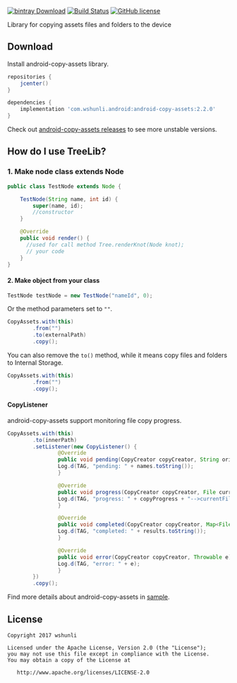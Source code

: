 
[![bintray Download](https://api.bintray.com/packages/wshunli/maven/android-copy-assets/images/download.svg)](https://bintray.com/wshunli/maven/android-copy-assets/_latestVersion)
[![Build Status](https://travis-ci.org/wshunli/android-copy-assets.svg?branch=master)](https://travis-ci.org/)
[![GitHub license](https://img.shields.io/github/license/wshunli/android-copy-assets.svg)](https://github.com/wshunli/android-copy-assets)

Library for copying assets files and folders to the device

## Download

Install android-copy-assets library.

``` groovy
repositories {
    jcenter()
}

dependencies {
    implementation 'com.wshunli.android:android-copy-assets:2.2.0'
}
```

Check out [android-copy-assets releases](https://github.com/wshunli/android-copy-assets/releases) to see more unstable versions.

## How do I use TreeLib?

### 1. Make node class extends Node

``` Java
public class TestNode extends Node {

    TestNode(String name, int id) {
        super(name, id);
        //constructor
    }

    @Override
    public void render() {
      //used for call method Tree.renderKnot(Node knot);
      // your code
    }
}
```

#### 2. Make object from your class 
``` Java
TestNode testNode = new TestNode("nameId", 0);
```

Or the method parameters set to `""`.

``` Java
CopyAssets.with(this)
        .from("")
        .to(externalPath)
        .copy();
```

You can also remove the `to()` method, while it means copy files and folders to Internal Storage.

``` Java
CopyAssets.with(this)
        .from("")
        .copy();
```

#### CopyListener

android-copy-assets support monitoring file copy progress.

``` Java
CopyAssets.with(this)
        .to(innerPath)
        .setListener(new CopyListener() {
                @Override
                public void pending(CopyCreator copyCreator, String oriPath, String desPath, List<String> names) {
                Log.d(TAG, "pending: " + names.toString());
                }

                @Override
                public void progress(CopyCreator copyCreator, File currentFile, int copyProgress) {
                Log.d(TAG, "progress: " + copyProgress + "-->currentFile:" + currentFile.getName());
                }

                @Override
                public void completed(CopyCreator copyCreator, Map<File, Boolean> results) {
                Log.d(TAG, "completed: " + results.toString());
                }

                @Override
                public void error(CopyCreator copyCreator, Throwable e) {
                Log.d(TAG, "error: " + e);
                }
        })
        .copy();
```

Find more details about android-copy-assets in [sample](https://github.com/wshunli/android-copy-assets/tree/master/app).

## License

    Copyright 2017 wshunli

    Licensed under the Apache License, Version 2.0 (the "License");
    you may not use this file except in compliance with the License.
    You may obtain a copy of the License at

       http://www.apache.org/licenses/LICENSE-2.0
